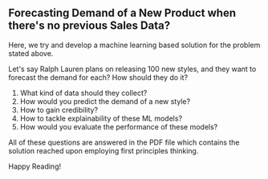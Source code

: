 ## Forecasting Demand of a New Product when there's no previous Sales Data?

Here, we try and develop a machine learning based solution for the problem stated above.

Let's say Ralph Lauren plans on releasing 100 new styles, and they want to forecast the demand for each? How should they do it? 
1. What kind of data should they collect? 
2. How would you predict the demand of a new style?
3. How to gain credibility?
4. How to tackle explainability of these ML models?
5. How would you evaluate the performance of these models?

All of these questions are answered in the PDF file which contains the solution reached upon employing first principles thinking.

Happy Reading!
